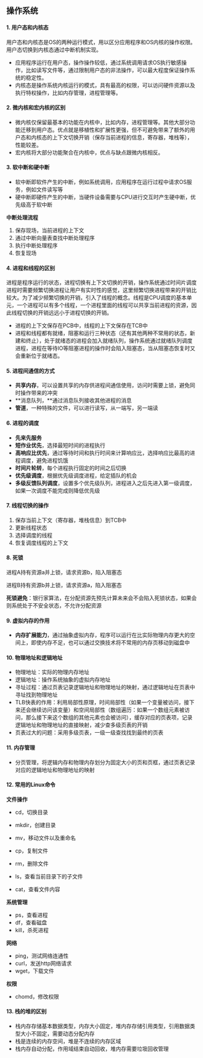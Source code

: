 ## 操作系统

#### 1. 用户态和内核态

用户态和内核态是OS的两种运行模式，用以区分应用程序和OS内核的操作权限。用户态切换到内核态通过中断机制实现。

- 应用程序运行在用户态，操作操作较低，通过系统调用请求OS执行敏感操作，比如读写文件等，通过限制用户态的非法操作，可以最大程度保证操作系统的稳定性。
- 内核态是操作系统内核运行的模式，具有最高的权限，可以访问硬件资源以及执行特权操作，比如内存管理，进程管理等。

#### 2. 微内核和宏内核的区别

- 微内核仅保留最基本的功能在内核中，比如内存，进程管理等。其他大部分功能迁移到用户态。优点就是移植性和扩展性更强，但不可避免带来了额外的用户态和内核态的上下文切换开销（保存当前进程的信息，寄存器，堆栈等），性能较差。
- 宏内核将大部分功能聚合在内核中，优点与缺点跟微内核相反。

#### 3. 软中断和硬中断

- 软中断即软件产生的中断，例如系统调用，应用程序在运行过程中请求OS服务，例如文件读写等
- 硬中断即硬件产生的中断，当硬件设备需要与CPU进行交互时产生硬中断，优先级高于软中断

**中断处理流程**

1. 保存现场，当前进程的上下文
2. 通过中断向量表查找中断处理程序
3. 执行中断处理程序
4. 恢复现场

#### 4. 进程和线程的区别

进程是程序运行的状态，进程切换有上下文切换的开销，操作系统通过时间片调度进程时需要频繁切换进程让用户有实时性的感觉，这里频繁切换进程带来的开销比较大。为了减少频繁切换的开销，引入了线程的概念。线程是CPU调度的基本单元，一个进程可以有多个线程，一个进程里面的线程可以共享当前进程的资源，因此线程切换的开销远远小于进程切换的开销。

- 进程的上下文保存在PCB中，线程的上下文保存在TCB中
- 进程和线程都有就绪，阻塞和运行三种状态（还有其他两种不常用的状态，新建和终止），处于就绪态的进程会加入就绪队列，操作系统通过就绪队列调度进程，进程在等待IO等阻塞进程的操作时会陷入阻塞态，当从阻塞态恢复时又会重新位于就绪态。

#### 5. 进程间通信的方式

- **共享内存**，可以设置共享的内存供进程间通信使用，访问时需要上锁，避免同时操作带来的冲突
- **消息队列，**通过消息队列接收其他进程的消息
- **管道**，一种特殊的文件，可以进行读写，从一端写，另一端读

#### 6. 进程的调度

- **先来先服务**
- **短作业优先**，选择最短时间的进程执行
- **高响应比优先**，通过等待时间和执行时间来计算响应比，选择响应比最高的进程调度，避免进程饥饿
- **时间片轮转**，每个进程执行固定的时间之后切换
- **优先级调度**，根据优先级调度进程，给定插队的机会
- **多级反馈队列调度**，设置多个优先级队列，进程进入之后先进入第一级调度，如果一次调度不能完成则降低优先级

#### 7. 线程切换的操作

1. 保存当前上下文（寄存器，堆栈信息）到TCB中
2. 更新线程状态
3. 选择调度的线程
4. 恢复调度线程的上下文

#### 8. 死锁

进程A持有资源a并上锁，请求资源b，陷入阻塞态

进程B持有资源b并上锁，请求资源a，陷入阻塞态

**死锁避免**：银行家算法，在分配资源先预先计算未来会不会陷入死锁状态，如果会则系统处于不安全状态，不允许分配资源

#### 9. 虚拟内存的作用

- **内存扩展能力**，通过抽象虚拟内存，程序可以运行在比实际物理内存更大的空间上，即使内存不足，也可以通过交换技术将不常用的内存页移动到磁盘中

#### 10. 物理地址和逻辑地址

- 物理地址：实际的物理内存地址
- 逻辑地址：操作系统抽象的虚拟内存地址
- 寻址过程：通过页表记录逻辑地址和物理地址的映射，通过逻辑地址在页表中寻址找到物理地址
- TLB快表的作用：利用局部性原理，时间局部性（如果一个变量被访问，接下来还会继续访问该变量）和空间局部性（数组遍历：如果一个数组元素被访问，那么接下来这个数组的其他元素也会被访问），缓存对应的页表项，记录逻辑地址和物理地址的直接映射，减少查多级页表的开销
- 页表过大的问题：采用多级页表，一级一级查找找到最终的页表

#### 11. 内存管理

- 分页管理，将逻辑内存和物理内存划分为固定大小的页和页框，通过页表记录对应的逻辑地址和物理地址的映射

#### 12. 常用的Linux命令

**文件操作**

- cd，切换目录
- mkdir，创建目录
- mv，移动文件以及重命名
- cp，复制文件
- rm，删除文件

- ls，查看当前目录下的子文件
- cat，查看文件内容

**系统管理**

- ps，查看进程
- df，查看磁盘
- kill，杀死进程

**网络**

- ping，测试网络连通性
- curl，发送http网络请求
- wget，下载文件

**权限**

- chomd，修改权限

#### 13. 栈的堆的区别

- 栈内存存储基本数据类型，内存大小固定，堆内存存储引用类型，引用数据类型大小不固定，需要动态分配内存
- 栈是连续的内存空间，堆是不连续的内存区域
- 栈内存自动分配，作用域结束自动回收，堆内存需要垃圾回收管理

